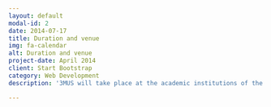 ```yaml
---
layout: default
modal-id: 2
date: 2014-07-17
title: Duration and venue
img: fa-calendar
alt: Duration and venue
project-date: April 2014
client: Start Bootstrap
category: Web Development
description: '3MUS will take place at the academic institutions of the organizing partners: in Russia and the USA, alternating the host country each year. The duration of the program is 4-7 days.  This first year, 3MUS-2017 summer school will take place at RUDN university in Moscow May, 18 -21 2017. This will be followed by the 9th International SUITMA Congress.'

---
```

